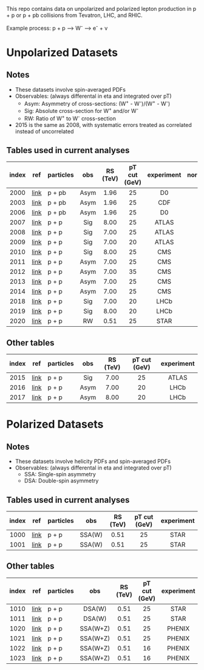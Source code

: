 This repo contains data on unpolarized and polarized lepton production in p + p or p + pb collisions from Tevatron, LHC, and RHIC.

Example process:  p + p --> W<sup>-</sup> --> e<sup>-</sup> + &nu;

# Unpolarized Datasets

## Notes

* These datasets involve spin-averaged PDFs
* Observables: (always differental in eta and integrated over pT) 
  * Asym:  Asymmetry of cross-sections: (W<sup>+</sup> - W<sup>-</sup>)/(W<sup>+</sup> - W<sup>-</sup>)
  * Sig:   Absolute cross-section for W<sup>+</sup> and/or W<sup>-</sup>
  * RW:    Ratio of W<sup>+</sup> to W<sup>-</sup> cross-section
* 2015 is the same as 2008, with systematic errors treated as correlated instead of uncorrelated

## Tables used in current analyses

| index | ref                    | particles | obs      | RS (TeV)  | pT cut (GeV) | experiment   | normalization 
| :--:  | :--:                   | :--       | :--:     | :--:      | :--:         | :--:         | :--:
| 2000  | [link][ref2000]        | p + pb    | Asym     | 1.96      | 25           | D0           | 
| 2003  | [link][ref2003]        | p + pb    | Asym     | 1.96      | 25           | CDF          | 
| 2006  | [link][ref2006]        | p + pb    | Asym     | 1.96      | 25           | D0           | 
| 2007  | [link][ref2007]        | p + p     | Sig      | 8.00      | 25           | ATLAS        | Yes 
| 2008  | [link][ref2008/2015]   | p + p     | Sig      | 7.00      | 25           | ATLAS        | Yes
| 2009  | [link][ref2009]        | p + p     | Sig      | 7.00      | 20           | ATLAS        | Yes
| 2010  | [link][ref2010]        | p + p     | Sig      | 8.00      | 25           | CMS          | Yes
| 2011  | [link][ref2011]        | p + p     | Asym     | 7.00      | 25           | CMS          | 
| 2012  | [link][ref2012]        | p + p     | Asym     | 7.00      | 35           | CMS          | 
| 2013  | [link][ref2013-2014]   | p + p     | Asym     | 7.00      | 25           | CMS          | 
| 2014  | [link][ref2013-2014]   | p + p     | Asym     | 7.00      | 25           | CMS          | 
| 2018  | [link][ref2016]        | p + p     | Sig      | 7.00      | 20           | LHCb         | Yes 
| 2019  | [link][ref2017]        | p + p     | Sig      | 8.00      | 20           | LHCb         | Yes
| 2020  | [link][ref2020]        | p + p     | RW       | 0.51      | 25           | STAR         |

## Other tables

| index | ref                    | particles | obs       | RS (TeV)  | pT cut (GeV) | experiment   | 
| :--:  | :--:                   | :--       | :--:      | :--:      | :--:         | :--:         | 
| 2015  | [link][ref2008/2015]   | p + p     | Sig       | 7.00      | 25           | ATLAS        | Yes
| 2016  | [link][ref2016]        | p + p     | Asym      | 7.00      | 20           | LHCb         | 
| 2017  | [link][ref2017]        | p + p     | Asym      | 8.00      | 20           | LHCb         |
 
# Polarized Datasets

## Notes

* These datasets involve helicity PDFs and spin-averaged PDFs
* Observables: (always differental in eta and integrated over pT) 
  * SSA: Single-spin asymmetry
  * DSA: Double-spin asymmetry

## Tables used in current analyses

| index | ref                    | particles | obs      | RS (TeV)  | pT cut (GeV) | experiment   | 
| :--:  | :--:                   | :--       | :--:     | :--:      | :--:         | :--:         | 
| 1000  | [link][ref1000-1001]   | p + p     | SSA(W)   | 0.51      | 25           | STAR         | 
| 1001  | [link][ref1000-1001]   | p + p     | SSA(W)   | 0.51      | 25           | STAR         | 

## Other tables

| index | ref                    | particles | obs       | RS (TeV)  | pT cut (GeV) | experiment   | 
| :--:  | :--:                   | :--       | :--:      | :--:      | :--:         | :--:         | 
| 1010  | [link][ref1000-1001]   | p + p     | DSA(W)    | 0.51      | 25           | STAR         | 
| 1011  | [link][ref1000-1001]   | p + p     | DSA(W)    | 0.51      | 25           | STAR         | 
| 1020  | [link][ref1020-1021]   | p + p     | SSA(W+Z)  | 0.51      | 25           | PHENIX       | 
| 1021  | [link][ref1020-1021]   | p + p     | SSA(W+Z)  | 0.51      | 25           | PHENIX       | 
| 1022  | [link][ref1022-1023]   | p + p     | SSA(W+Z)  | 0.51      | 16           | PHENIX       | 
| 1023  | [link][ref1022-1023]   | p + p     | SSA(W+Z)  | 0.51      | 16           | PHENIX       | 




[ref1000-1001]: https://inspirehep.net/record/1708793 
[ref1020-1021]: https://inspirehep.net/literature/1365091
[ref1022-1023]: https://inspirehep.net/literature/1667398
[ref2000]:      https://inspirehep.net/record/1333394 
[ref2003]:      https://inspirehep.net/record/674676
[ref2006]:      https://inspirehep.net/literature/1253555
[ref2007]:      https://inspirehep.net/literature/1729240
[ref2008/2015]: https://inspirehep.net/literature/1502620
[ref2009]:      https://inspirehep.net/literature/928289
[ref2010]:      https://inspirehep.net/literature/1426517
[ref2011]:      https://inspirehep.net/literature/1273570
[ref2012]:      https://inspirehep.net/literature/1118047
[ref2013-2014]: https://inspirehep.net/literature/892975
[ref2016]:      https://inspirehep.net/literature/1311488
[ref2017]:      https://inspirehep.net/literature/1406555
[ref2020]:      https://inspirehep.net/literature/1829350











